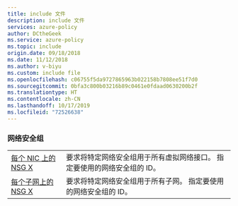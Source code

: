 ```yaml
---
title: include 文件
description: include 文件
services: azure-policy
author: DCtheGeek
ms.service: azure-policy
ms.topic: include
origin.date: 09/18/2018
ms.date: 11/12/2018
ms.author: v-biyu
ms.custom: include file
ms.openlocfilehash: c06755f5da9727865963b022158b7808ee51f7d0
ms.sourcegitcommit: 0bfa3c800b03216b89c0461e0fdaad0630200b2f
ms.translationtype: HT
ms.contentlocale: zh-CN
ms.lasthandoff: 10/17/2019
ms.locfileid: "72526638"
---
```

### <a name="network-security-groups"></a>网络安全组

|  |  |
|---------|---------|
| [每个 NIC 上的 NSG X](../articles/governance/policy/samples/nsg-on-nic.md) | 要求将特定网络安全组用于所有虚拟网络接口。 指定要使用的网络安全组的 ID。 |
| [每个子网上的 NSG X](../articles/governance/policy/samples/nsg-on-subnet.md) | 要求将特定网络安全组用于所有子网。 指定要使用的网络安全组的 ID。 |